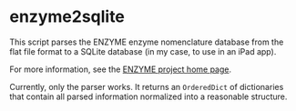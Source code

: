 enzyme2sqlite
=============

This script parses the ENZYME enzyme nomenclature database from the flat file
format to a SQLite database (in my case, to use in an iPad app).

For more information, see the
[ENZYME project home page](http://enzyme.expasy.org/).

Currently, only the parser works. It returns an `OrderedDict` of dictionaries
that contain all parsed information normalized into a reasonable structure.
